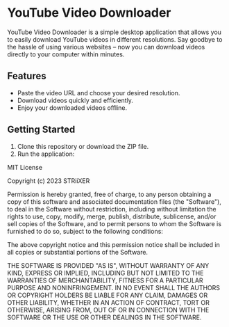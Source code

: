 # YouTube Video Downloader

YouTube Video Downloader is a simple desktop application that allows you to easily download YouTube videos in different resolutions. Say goodbye to the hassle of using various websites – now you can download videos directly to your computer within minutes.

## Features

- Paste the video URL and choose your desired resolution.
- Download videos quickly and efficiently.
- Enjoy your downloaded videos offline.

## Getting Started

1. Clone this repository or download the ZIP file.
2. Run the application:

MIT License

Copyright (c) 2023 STRiiXER

Permission is hereby granted, free of charge, to any person obtaining a copy
of this software and associated documentation files (the "Software"), to deal
in the Software without restriction, including without limitation the rights
to use, copy, modify, merge, publish, distribute, sublicense, and/or sell
copies of the Software, and to permit persons to whom the Software is
furnished to do so, subject to the following conditions:

The above copyright notice and this permission notice shall be included in all
copies or substantial portions of the Software.

THE SOFTWARE IS PROVIDED "AS IS", WITHOUT WARRANTY OF ANY KIND, EXPRESS OR
IMPLIED, INCLUDING BUT NOT LIMITED TO THE WARRANTIES OF MERCHANTABILITY,
FITNESS FOR A PARTICULAR PURPOSE AND NONINFRINGEMENT. IN NO EVENT SHALL THE
AUTHORS OR COPYRIGHT HOLDERS BE LIABLE FOR ANY CLAIM, DAMAGES OR OTHER
LIABILITY, WHETHER IN AN ACTION OF CONTRACT, TORT OR OTHERWISE, ARISING FROM,
OUT OF OR IN CONNECTION WITH THE SOFTWARE OR THE USE OR OTHER DEALINGS IN THE
SOFTWARE.

